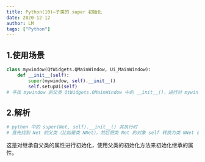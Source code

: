 ```yaml
---
title: Python(10)—子类的 super 初始化
date: 2020-12-12
author: LM
tags: ["Python"]
---
```


## 1.使用场景

```python
class mywindow(QtWidgets.QMainWindow, Ui_MainWindow):
    def __init__(self):
        super(mywindow, self).__init__()
        self.setupUi(self)
# 寻找 mywindow 的父类 QtWidgets.QMainWindow 中的 __init__()，进行对 mywindow 的初始化
```

## 2.解析

```python
# python 中的 super(Net, self).__init__() 其执行时
# 首先找到 Net 的父类（比如是类 NNet），然后把类 Net 的对象 self 转换为类 NNet 的对象，然后“被转换”的类 NNet 对象调用自己的 init函数
```

这是对继承自父类的属性进行初始化，使用父类的初始化方法来初始化继承的属性。

